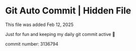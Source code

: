 # Git Auto Commit | Hidden File

This file was added Feb 12, 2025

Just for fun and keeping my daily git commit active 🤪

commit number: 3136794

